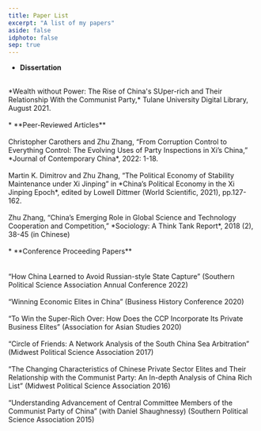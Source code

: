 ```yaml
---
title: Paper List
excerpt: "A list of my papers"
aside: false
idphoto: false
sep: true
---
```

* **Dissertation** <br/>
<br/>
*Wealth without Power: The Rise of China's SUper-rich and Their Relationship With the Communist Party,* Tulane University Digital Library, August 2021. 
<br/>
<br/>
* **Peer-Reviewed Articles**<br/>
<br/>
Christopher Carothers and Zhu Zhang, “From Corruption Control to Everything Control: The Evolving Uses of Party Inspections in Xi’s China,” *Journal of Contemporary China*, 2022: 1-18.
<br/>
<br/>
Martin K. Dimitrov and Zhu Zhang, “The Political Economy of Stability Maintenance under Xi Jinping” in *China’s Political Economy in the Xi Jinping Epoch*, edited by Lowell Dittmer (World Scientific, 2021), pp.127-162.
<br/>
<br/>
Zhu Zhang, “China’s Emerging Role in Global Science and Technology Cooperation and Competition,” *Sociology: A Think Tank Report*, 2018 (2), 38-45 (in Chinese)
<br/>
<br/>
* **Conference Proceeding Papers** <br/>
<br/>
<br/>
“How China Learned to Avoid Russian-style State Capture” (Southern Political Science Association Annual Conference 2022)
<br/>
<br/>
“Winning Economic Elites in China” (Business History Conference 2020)
<br/>
<br/>
“To Win the Super-Rich Over: How Does the CCP Incorporate Its Private Business Elites” (Association for Asian Studies 2020)
<br/>
<br/>
“Circle of Friends: A Network Analysis of the South China Sea Arbitration” (Midwest Political Science Association 2017)
<br/>
<br/>
“The Changing Characteristics of Chinese Private Sector Elites and Their Relationship with the Communist Party: An In-depth Analysis of China Rich List” (Midwest Political Science Association 2016)
<br/>
<br/>
“Understanding Advancement of Central Committee Members of the Communist Party of China” (with Daniel Shaughnessy) (Southern Political Science Association 2015)
